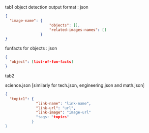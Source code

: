 tab1
  object detection output format : json
  ```json
  {
    "image-name": {
                      "objects": [],
                      "related-images-names": []
                  }
  }
  ```
  funfacts for objects : json
  ```json
  {
    "object": [list-of-fun-facts]
  }
  ```
tab2

science.json [similarly for tech.json, engineering.json and math.json]
```json
{
  "topic1": {
              "link-name": "link-name",
              "link-url": "url",
              "link-image": "image-url"
              "tags: "topics"
            }
}
```
